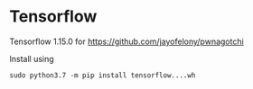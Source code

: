 # Tensorflow
Tensorflow 1.15.0 for https://github.com/jayofelony/pwnagotchi

Install using

`sudo python3.7 -m pip install tensorflow....wh`
